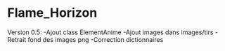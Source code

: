 # Flame_Horizon

Version 0.5:
-Ajout class ElementAnime
-Ajout images dans images/tirs
-Retrait fond des images png
-Correction dictionnaires
